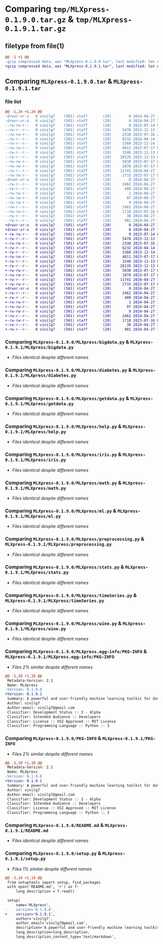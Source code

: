 # Comparing `tmp/MLXpress-0.1.9.0.tar.gz` & `tmp/MLXpress-0.1.9.1.tar.gz`

## filetype from file(1)

```diff
@@ -1 +1 @@
-gzip compressed data, was "MLXpress-0.1.9.0.tar", last modified: Sat Apr 27 13:52:38 2024, max compression
+gzip compressed data, was "MLXpress-0.1.9.1.tar", last modified: Sat Apr 27 14:09:57 2024, max compression
```

## Comparing `MLXpress-0.1.9.0.tar` & `MLXpress-0.1.9.1.tar`

### file list

```diff
@@ -1,24 +1,24 @@
-drwxr-xr-x   0 vinilg7    (501) staff       (20)        0 2024-04-27 13:52:38.528869 MLXpress-0.1.9.0/
-drwxr-xr-x   0 vinilg7    (501) staff       (20)        0 2024-04-27 13:52:38.527162 MLXpress-0.1.9.0/MLXpress/
--rw-rw-r--   0 vinilg7    (501) staff       (20)        0 2023-07-14 01:21:38.000000 MLXpress-0.1.9.0/MLXpress/__init__.py
--rw-r--r--   0 vinilg7    (501) staff       (20)     5478 2023-12-13 11:57:53.000000 MLXpress-0.1.9.0/MLXpress/bigdata.py
--rw-rw-r--   0 vinilg7    (501) staff       (20)     2338 2023-07-16 23:45:14.000000 MLXpress-0.1.9.0/MLXpress/diabetes.py
--rw-r--r--   0 vinilg7    (501) staff       (20)     6232 2024-04-14 12:01:28.000000 MLXpress-0.1.9.0/MLXpress/getdata.py
--rw-r--r--   0 vinilg7    (501) staff       (20)     3360 2023-12-14 13:36:32.000000 MLXpress-0.1.9.0/MLXpress/help.py
--rw-rw-r--   0 vinilg7    (501) staff       (20)     4011 2023-07-17 06:11:02.000000 MLXpress-0.1.9.0/MLXpress/iris.py
--rw-r--r--   0 vinilg7    (501) staff       (20)     3240 2023-12-13 09:58:20.000000 MLXpress-0.1.9.0/MLXpress/math.py
--rw-r--r--   0 vinilg7    (501) staff       (20)    28135 2023-12-13 09:58:20.000000 MLXpress-0.1.9.0/MLXpress/ml.py
--rw-rw-r--   0 vinilg7    (501) staff       (20)     5030 2023-07-17 05:03:38.000000 MLXpress-0.1.9.0/MLXpress/preprocessing.py
--rw-rw-r--   0 vinilg7    (501) staff       (20)     1870 2023-07-17 05:24:56.000000 MLXpress-0.1.9.0/MLXpress/stats.py
--rw-r--r--   0 vinilg7    (501) staff       (20)    11741 2024-04-27 13:48:43.000000 MLXpress-0.1.9.0/MLXpress/timeSeries.py
--rw-rw-r--   0 vinilg7    (501) staff       (20)     2733 2023-07-17 06:10:32.000000 MLXpress-0.1.9.0/MLXpress/wine.py
-drwxr-xr-x   0 vinilg7    (501) staff       (20)        0 2024-04-27 13:52:38.528196 MLXpress-0.1.9.0/MLXpress.egg-info/
--rw-r--r--   0 vinilg7    (501) staff       (20)     2461 2024-04-27 13:52:38.000000 MLXpress-0.1.9.0/MLXpress.egg-info/PKG-INFO
--rw-r--r--   0 vinilg7    (501) staff       (20)      409 2024-04-27 13:52:38.000000 MLXpress-0.1.9.0/MLXpress.egg-info/SOURCES.txt
--rw-rw-r--   0 vinilg7    (501) staff       (20)        1 2024-04-27 13:52:38.000000 MLXpress-0.1.9.0/MLXpress.egg-info/dependency_links.txt
--rw-rw-r--   0 vinilg7    (501) staff       (20)       97 2024-04-27 13:52:38.000000 MLXpress-0.1.9.0/MLXpress.egg-info/requires.txt
--rw-rw-r--   0 vinilg7    (501) staff       (20)        9 2024-04-27 13:52:38.000000 MLXpress-0.1.9.0/MLXpress.egg-info/top_level.txt
--rw-r--r--   0 vinilg7    (501) staff       (20)     2461 2024-04-27 13:52:38.528617 MLXpress-0.1.9.0/PKG-INFO
--rw-rw-r--   0 vinilg7    (501) staff       (20)     1718 2023-07-16 07:37:28.000000 MLXpress-0.1.9.0/README.md
--rw-r--r--   0 vinilg7    (501) staff       (20)       38 2024-04-27 13:52:38.528921 MLXpress-0.1.9.0/setup.cfg
--rw-r--r--   0 vinilg7    (501) staff       (20)      981 2024-04-27 13:50:40.000000 MLXpress-0.1.9.0/setup.py
+drwxr-xr-x   0 vinilg7    (501) staff       (20)        0 2024-04-27 14:09:57.904996 MLXpress-0.1.9.1/
+drwxr-xr-x   0 vinilg7    (501) staff       (20)        0 2024-04-27 14:09:57.902334 MLXpress-0.1.9.1/MLXpress/
+-rw-rw-r--   0 vinilg7    (501) staff       (20)        0 2023-07-14 01:21:38.000000 MLXpress-0.1.9.1/MLXpress/__init__.py
+-rw-r--r--   0 vinilg7    (501) staff       (20)     5478 2023-12-13 11:57:53.000000 MLXpress-0.1.9.1/MLXpress/bigdata.py
+-rw-rw-r--   0 vinilg7    (501) staff       (20)     2338 2023-07-16 23:45:14.000000 MLXpress-0.1.9.1/MLXpress/diabetes.py
+-rw-r--r--   0 vinilg7    (501) staff       (20)     6232 2024-04-14 12:01:28.000000 MLXpress-0.1.9.1/MLXpress/getdata.py
+-rw-r--r--   0 vinilg7    (501) staff       (20)     3360 2023-12-14 13:36:32.000000 MLXpress-0.1.9.1/MLXpress/help.py
+-rw-rw-r--   0 vinilg7    (501) staff       (20)     4011 2023-07-17 06:11:02.000000 MLXpress-0.1.9.1/MLXpress/iris.py
+-rw-r--r--   0 vinilg7    (501) staff       (20)     3240 2023-12-13 09:58:20.000000 MLXpress-0.1.9.1/MLXpress/math.py
+-rw-r--r--   0 vinilg7    (501) staff       (20)    28135 2023-12-13 09:58:20.000000 MLXpress-0.1.9.1/MLXpress/ml.py
+-rw-rw-r--   0 vinilg7    (501) staff       (20)     5030 2023-07-17 05:03:38.000000 MLXpress-0.1.9.1/MLXpress/preprocessing.py
+-rw-rw-r--   0 vinilg7    (501) staff       (20)     1870 2023-07-17 05:24:56.000000 MLXpress-0.1.9.1/MLXpress/stats.py
+-rw-r--r--   0 vinilg7    (501) staff       (20)    11741 2024-04-27 13:48:43.000000 MLXpress-0.1.9.1/MLXpress/timeSeries.py
+-rw-rw-r--   0 vinilg7    (501) staff       (20)     2733 2023-07-17 06:10:32.000000 MLXpress-0.1.9.1/MLXpress/wine.py
+drwxr-xr-x   0 vinilg7    (501) staff       (20)        0 2024-04-27 14:09:57.904317 MLXpress-0.1.9.1/MLXpress.egg-info/
+-rw-r--r--   0 vinilg7    (501) staff       (20)     2461 2024-04-27 14:09:57.000000 MLXpress-0.1.9.1/MLXpress.egg-info/PKG-INFO
+-rw-r--r--   0 vinilg7    (501) staff       (20)      409 2024-04-27 14:09:57.000000 MLXpress-0.1.9.1/MLXpress.egg-info/SOURCES.txt
+-rw-rw-r--   0 vinilg7    (501) staff       (20)        1 2024-04-27 14:09:57.000000 MLXpress-0.1.9.1/MLXpress.egg-info/dependency_links.txt
+-rw-rw-r--   0 vinilg7    (501) staff       (20)       97 2024-04-27 14:09:57.000000 MLXpress-0.1.9.1/MLXpress.egg-info/requires.txt
+-rw-rw-r--   0 vinilg7    (501) staff       (20)        9 2024-04-27 14:09:57.000000 MLXpress-0.1.9.1/MLXpress.egg-info/top_level.txt
+-rw-r--r--   0 vinilg7    (501) staff       (20)     2461 2024-04-27 14:09:57.904775 MLXpress-0.1.9.1/PKG-INFO
+-rw-rw-r--   0 vinilg7    (501) staff       (20)     1718 2023-07-16 07:37:28.000000 MLXpress-0.1.9.1/README.md
+-rw-r--r--   0 vinilg7    (501) staff       (20)       38 2024-04-27 14:09:57.905048 MLXpress-0.1.9.1/setup.cfg
+-rw-r--r--   0 vinilg7    (501) staff       (20)      981 2024-04-27 14:09:29.000000 MLXpress-0.1.9.1/setup.py
```

### Comparing `MLXpress-0.1.9.0/MLXpress/bigdata.py` & `MLXpress-0.1.9.1/MLXpress/bigdata.py`

 * *Files identical despite different names*

### Comparing `MLXpress-0.1.9.0/MLXpress/diabetes.py` & `MLXpress-0.1.9.1/MLXpress/diabetes.py`

 * *Files identical despite different names*

### Comparing `MLXpress-0.1.9.0/MLXpress/getdata.py` & `MLXpress-0.1.9.1/MLXpress/getdata.py`

 * *Files identical despite different names*

### Comparing `MLXpress-0.1.9.0/MLXpress/help.py` & `MLXpress-0.1.9.1/MLXpress/help.py`

 * *Files identical despite different names*

### Comparing `MLXpress-0.1.9.0/MLXpress/iris.py` & `MLXpress-0.1.9.1/MLXpress/iris.py`

 * *Files identical despite different names*

### Comparing `MLXpress-0.1.9.0/MLXpress/math.py` & `MLXpress-0.1.9.1/MLXpress/math.py`

 * *Files identical despite different names*

### Comparing `MLXpress-0.1.9.0/MLXpress/ml.py` & `MLXpress-0.1.9.1/MLXpress/ml.py`

 * *Files identical despite different names*

### Comparing `MLXpress-0.1.9.0/MLXpress/preprocessing.py` & `MLXpress-0.1.9.1/MLXpress/preprocessing.py`

 * *Files identical despite different names*

### Comparing `MLXpress-0.1.9.0/MLXpress/stats.py` & `MLXpress-0.1.9.1/MLXpress/stats.py`

 * *Files identical despite different names*

### Comparing `MLXpress-0.1.9.0/MLXpress/timeSeries.py` & `MLXpress-0.1.9.1/MLXpress/timeSeries.py`

 * *Files identical despite different names*

### Comparing `MLXpress-0.1.9.0/MLXpress/wine.py` & `MLXpress-0.1.9.1/MLXpress/wine.py`

 * *Files identical despite different names*

### Comparing `MLXpress-0.1.9.0/MLXpress.egg-info/PKG-INFO` & `MLXpress-0.1.9.1/MLXpress.egg-info/PKG-INFO`

 * *Files 2% similar despite different names*

```diff
@@ -1,10 +1,10 @@
 Metadata-Version: 2.1
 Name: MLXpress
-Version: 0.1.9.0
+Version: 0.1.9.1
 Summary: A powerful and user-friendly machine learning toolkit for data science and ML professionals to accelerate their workflow
 Author: vinilg7
 Author-email: vinilg7@gmail.com
 Classifier: Development Status :: 3 - Alpha
 Classifier: Intended Audience :: Developers
 Classifier: License :: OSI Approved :: MIT License
 Classifier: Programming Language :: Python :: 3
```

### Comparing `MLXpress-0.1.9.0/PKG-INFO` & `MLXpress-0.1.9.1/PKG-INFO`

 * *Files 2% similar despite different names*

```diff
@@ -1,10 +1,10 @@
 Metadata-Version: 2.1
 Name: MLXpress
-Version: 0.1.9.0
+Version: 0.1.9.1
 Summary: A powerful and user-friendly machine learning toolkit for data science and ML professionals to accelerate their workflow
 Author: vinilg7
 Author-email: vinilg7@gmail.com
 Classifier: Development Status :: 3 - Alpha
 Classifier: Intended Audience :: Developers
 Classifier: License :: OSI Approved :: MIT License
 Classifier: Programming Language :: Python :: 3
```

### Comparing `MLXpress-0.1.9.0/README.md` & `MLXpress-0.1.9.1/README.md`

 * *Files identical despite different names*

### Comparing `MLXpress-0.1.9.0/setup.py` & `MLXpress-0.1.9.1/setup.py`

 * *Files 1% similar despite different names*

```diff
@@ -1,14 +1,14 @@
 from setuptools import setup, find_packages
 with open('README.md', 'r') as f:
     long_description = f.read()
 
 setup(
     name='MLXpress',
-    version='0.1.9.0',
+    version='0.1.9.1',
     author='vinilg7',
     author_email='vinilg7@gmail.com',
     description='A powerful and user-friendly machine learning toolkit for data science and ML professionals to accelerate their workflow',
     long_description=long_description,
     long_description_content_type='text/markdown',
```

